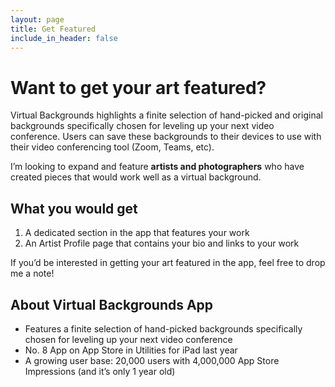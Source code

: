 ```yaml
---
layout: page
title: Get Featured
include_in_header: false
---
```


# Want to get your art featured?

Virtual Backgrounds highlights a finite selection of hand-picked and original backgrounds specifically chosen for leveling up your next video conference. Users can save these backgrounds to their devices to use with their video conferencing tool (Zoom, Teams, etc).

I’m looking to expand and feature **artists and photographers** who have created pieces that would work well as a virtual background.

## What you would get
1. A dedicated section in the app that features your work
2. An Artist Profile page that contains your bio and links to your work

If you’d be interested in getting your art featured in the app, feel free to drop me a note! 

## About Virtual Backgrounds App
- Features a finite selection of hand-picked backgrounds specifically chosen for leveling up your next video conference
- No. 8 App on App Store in Utilities for iPad last year
- A growing user base: 20,000 users with 4,000,000 App Store Impressions (and it’s only 1 year old)

